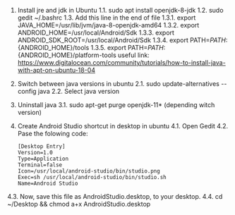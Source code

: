 1. Install jre and jdk in Ubuntu
  1.1. sudo apt install openjdk-8-jdk
  1.2. sudo gedit ~/.bashrc
  1.3. Add this line in the end of file
    1.3.1. export JAVA_HOME=/usr/lib/jvm/java-8-openjdk-amd64
    1.3.2. export ANDROID_HOME=/usr/local/Android/Sdk
    1.3.3. export ANDROID_SDK_ROOT=/usr/local/Android/Sdk
    1.3.4. export PATH=${PATH}:${ANDROID_HOME}/tools
    1.3.5. export PATH=${PATH}:${ANDROID_HOME}/platform-tools
useful link: https://www.digitalocean.com/community/tutorials/how-to-install-java-with-apt-on-ubuntu-18-04 

2. Switch between java versions in ubuntu
  2.1. sudo update-alternatives --config java
  2.2. Select java version

3. Uninstall java
  3.1. sudo apt-get purge openjdk-11* (depending witch version)

4. Create Android Studio shortcut in desktop in ubuntu
  4.1. Open Gedit
  4.2. Pase the folowing code:
      ```
      [Desktop Entry]
      Version=1.0
      Type=Application
      Terminal=false
      Icon=/usr/local/android-studio/bin/studio.png
      Exec=sh /usr/local/android-studio/bin/studio.sh
      Name=Android Studio
      ```
  4.3. Now, save this file as AndroidStudio.desktop, to your desktop.
  4.4. cd ~/Desktop && chmod a+x AndroidStudio.desktop
